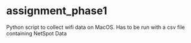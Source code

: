 # assignment_phase1
Python script to collect wifi data on MacOS. 
Has to be run with a csv file containing NetSpot Data

